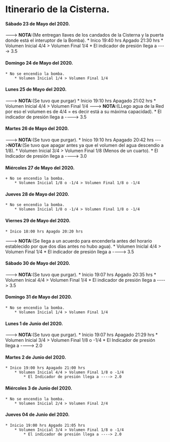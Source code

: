 # 					Itinerario de la Cisterna.

#### Sábado 23 de Mayo del 2020.
 ---> __NOTA:__(Me entregan llaves de los candados de la Cisterna y la puerta donde está el interuptor de la Bomba).
	* Inico 19:40 hrs Apgado 21:30 hrs
 		* Volumen Inicial 4/4 > Volumen Final 1/4
 			* El indicador de presión llega a ----> 3.5

#### Domingo 24 de Mayo del 2020.
	* No se encendio la bomba.
		* Volumen Inicial 1/4 > Volumen Final 1/4

#### Lunes 25 de Mayo del 2020.
 ---> __NOTA:__(Se tuvo que purgar) 
 	* Inicio 19:10 hrs Apagado 21:02 hrs
 		* Volumen Inicial 4/4 > Volumen Final 1/4 
 ---> __NOTA:__(LLego agua de la Red por eso el volumen es de 4/4 = es decir está a su máxima capacidad).
 			 * El indicador de presión llega a ----> 3.5

#### Martes 26 de Mayo del 2020.
 ---> __NOTA:__(Se tuvo que purgar).
 	* Inico 19:10 hrs Apagado 20:42 hrs
 --->__NOTA:__(Se tuvo que apagar antes ya que el volumen del agua descendio a 1/8).
		* Volumen Inicial 3/4 > Volumen Final 1/8 (Menos de un cuarto).
			* El Indicador de presión llega a ----> 3.0

#### Miércoles 27 de Mayo del 2020.
	+ No se encendio la bomba.
		* Volumen Inicial 1/8 o -1/4 > Volumen Final 1/8 o -1/4 

#### Jueves 28 de Mayo del 2020.
	* No se encendio la bomba.
		* Volumen Inicial 1/8 o -1/4 > Volumen Final 1/8 o -1/4

#### Viernes 29 de Mayo del 2020.
	* Inico 18:00 hrs Apagdo 20:20 hrs
 ---> __NOTA:__(Se llega a un acuerdo para encenderla antes del horario establecido por que dos días antes no hubo agua).
		* Volumen Iniclal 4/4 > Volumen Final 1/4
			* El indicador de presión llega a ----> 3.5

#### Sábado 30 de Mayo del 2020.
 ---> __NOTA:__(Se tuvo que purgar).
	* Inicio 19:07 hrs Apgado 20:35 hrs
		* Volumen Inical 4/4 > Volumen Final 1/4
			* El indicador de presión llega a ----> 3.5

#### Domingo 31 de Mayo del 2020.
	* No se encendio la bomba. 
		* Volumen Inicial 1/4 > Volumen Final 1/4

#### Lunes 1 de Junio del 2020.
 ---> __NOTA:__(Se tuvo que purgar).
	* Inicio 19:07 hrs Apagado 21:29 hrs
		* Volumen Inicial 3/4 > Volumen Final 1/8 o -1/4
			* El Indicador de presión llega a ----> 2.0

#### Martes 2 de Junio del 2020.
	* Inico 19:00 hrs Apagado 21:00 hrs
		* Volumen Inicial 4/4 > Volumen Final 1/8 o -1/4
			* El Indicador de presión llega a ----> 2.0

#### Miércoles 3 de Junio del 2020.
 	* No se encendio la bomba.
 		* Volumen Inicial 2/4 > Volumen Final 2/4

#### Jueves 04 de Junio del 2020.
	* Inicio 19:00 hrs Apgado 21:05 hrs
		* Volumen Inicial 3/4 > Volumen Final 1/8 o -1/4
			* El indicador de presión llega a ----> 2.0
